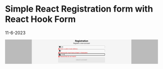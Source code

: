# Simple React Registration form with React Hook Form
11-6-2023

![Screenshot sign in form](./src/assets/registration-form.jpg)